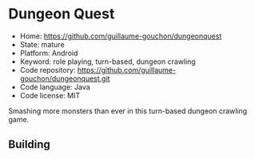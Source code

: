 # Dungeon Quest

- Home: https://github.com/guillaume-gouchon/dungeonquest
- State: mature
- Platform: Android
- Keyword: role playing, turn-based, dungeon crawling
- Code repository: https://github.com/guillaume-gouchon/dungeonquest.git
- Code language: Java
- Code license: MIT

Smashing more monsters than ever in this turn-based dungeon crawling game.

## Building
